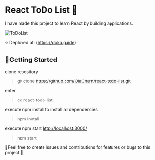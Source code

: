 # React ToDo List 📝

I have made this project to learn React by building applications.

![ToDoList](https://cdn.glitch.global/469c45d3-6cd5-4097-831b-bdd0fb5d41b7/todoList.png?v=1698141639617)



⭐ Deployed at: (<https://doka.guide>)

## 🚀Getting Started 


clone repository
> git clone https://github.com/OlaCharn/react-todo-list.git
 
 enter 
> cd react-todo-list

execute npm install to install all dependencies

>npm install

execute npm start   [http://localhost:3000/](http://localhost:3000/)

>npm start


🧡Feel free to create issues and contributions for features or bugs to this project.🧡




